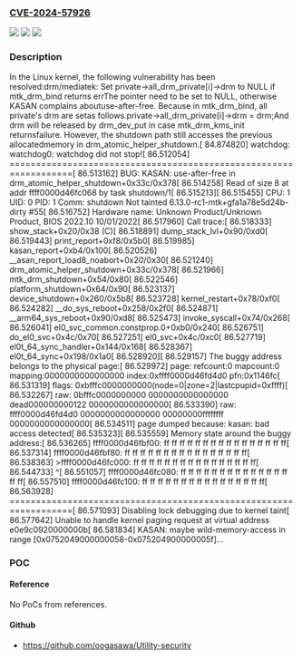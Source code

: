 ### [CVE-2024-57926](https://cve.mitre.org/cgi-bin/cvename.cgi?name=CVE-2024-57926)
![](https://img.shields.io/static/v1?label=Product&message=Linux&color=blue)
![](https://img.shields.io/static/v1?label=Version&message=1ef7ed48356cd5f9af2b7671956991b658d8c2ba%3C%207083b93e9755d60f0c2bcaa9d064308108280534%20&color=brighgreen)
![](https://img.shields.io/static/v1?label=Vulnerability&message=n%2Fa&color=brighgreen)

### Description

In the Linux kernel, the following vulnerability has been resolved:drm/mediatek: Set private->all_drm_private[i]->drm to NULL if mtk_drm_bind returns errThe pointer need to be set to NULL, otherwise KASAN complains aboutuse-after-free. Because in mtk_drm_bind, all private's drm are setas follows.private->all_drm_private[i]->drm = drm;And drm will be released by drm_dev_put in case mtk_drm_kms_init returnsfailure. However, the shutdown path still accesses the previous allocatedmemory in drm_atomic_helper_shutdown.[   84.874820] watchdog: watchdog0: watchdog did not stop![   86.512054] ==================================================================[   86.513162] BUG: KASAN: use-after-free in drm_atomic_helper_shutdown+0x33c/0x378[   86.514258] Read of size 8 at addr ffff0000d46fc068 by task shutdown/1[   86.515213][   86.515455] CPU: 1 UID: 0 PID: 1 Comm: shutdown Not tainted 6.13.0-rc1-mtk+gfa1a78e5d24b-dirty #55[   86.516752] Hardware name: Unknown Product/Unknown Product, BIOS 2022.10 10/01/2022[   86.517960] Call trace:[   86.518333]  show_stack+0x20/0x38 (C)[   86.518891]  dump_stack_lvl+0x90/0xd0[   86.519443]  print_report+0xf8/0x5b0[   86.519985]  kasan_report+0xb4/0x100[   86.520526]  __asan_report_load8_noabort+0x20/0x30[   86.521240]  drm_atomic_helper_shutdown+0x33c/0x378[   86.521966]  mtk_drm_shutdown+0x54/0x80[   86.522546]  platform_shutdown+0x64/0x90[   86.523137]  device_shutdown+0x260/0x5b8[   86.523728]  kernel_restart+0x78/0xf0[   86.524282]  __do_sys_reboot+0x258/0x2f0[   86.524871]  __arm64_sys_reboot+0x90/0xd8[   86.525473]  invoke_syscall+0x74/0x268[   86.526041]  el0_svc_common.constprop.0+0xb0/0x240[   86.526751]  do_el0_svc+0x4c/0x70[   86.527251]  el0_svc+0x4c/0xc0[   86.527719]  el0t_64_sync_handler+0x144/0x168[   86.528367]  el0t_64_sync+0x198/0x1a0[   86.528920][   86.529157] The buggy address belongs to the physical page:[   86.529972] page: refcount:0 mapcount:0 mapping:0000000000000000 index:0xffff0000d46fd4d0 pfn:0x1146fc[   86.531319] flags: 0xbfffc0000000000(node=0|zone=2|lastcpupid=0xffff)[   86.532267] raw: 0bfffc0000000000 0000000000000000 dead000000000122 0000000000000000[   86.533390] raw: ffff0000d46fd4d0 0000000000000000 00000000ffffffff 0000000000000000[   86.534511] page dumped because: kasan: bad access detected[   86.535323][   86.535559] Memory state around the buggy address:[   86.536265]  ffff0000d46fbf00: ff ff ff ff ff ff ff ff ff ff ff ff ff ff ff ff[   86.537314]  ffff0000d46fbf80: ff ff ff ff ff ff ff ff ff ff ff ff ff ff ff ff[   86.538363] >ffff0000d46fc000: ff ff ff ff ff ff ff ff ff ff ff ff ff ff ff ff[   86.544733]                                                           ^[   86.551057]  ffff0000d46fc080: ff ff ff ff ff ff ff ff ff ff ff ff ff ff ff ff[   86.557510]  ffff0000d46fc100: ff ff ff ff ff ff ff ff ff ff ff ff ff ff ff ff[   86.563928] ==================================================================[   86.571093] Disabling lock debugging due to kernel taint[   86.577642] Unable to handle kernel paging request at virtual address e0e9c0920000000b[   86.581834] KASAN: maybe wild-memory-access in range [0x0752049000000058-0x075204900000005f]...

### POC

#### Reference
No PoCs from references.

#### Github
- https://github.com/oogasawa/Utility-security

